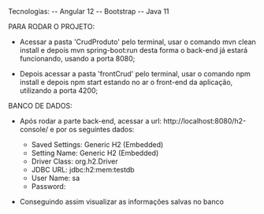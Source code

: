 Tecnologias:
-- Angular 12
-- Bootstrap
-- Java 11

PARA RODAR O PROJETO:
- Acessar a pasta 'CrudProduto' pelo terminal, usar o comando mvn clean install e depois mvn spring-boot:run
desta forma o back-end já estará funcionando, usando a porta 8080;

- Depois acessar a pasta 'frontCrud' pelo terminal, usar o comando npm install e depois npm start estando no ar o front-end da aplicação, utilizando a porta 4200;

BANCO DE DADOS:
- Após rodar a parte back-end, acessar a url: http://localhost:8080/h2-console/ e por os seguintes dados:

   - Saved Settings: Generic H2 (Embedded)
   - Setting Name: Generic H2 (Embedded)
   - Driver Class: org.h2.Driver
   - JDBC URL: jdbc:h2:mem:testdb
   - User Name: sa
   - Password:

- Conseguindo assim visualizar as informações salvas no banco
